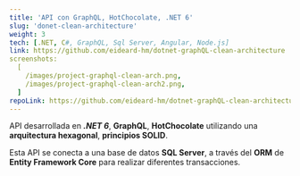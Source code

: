 ```yaml
---
title: 'API con GraphQL, HotChocolate, .NET 6'
slug: 'donet-clean-architecture'
weight: 3
tech: [.NET, C#, GraphQL, Sql Server, Angular, Node.js]
link: https://github.com/eideard-hm/dotnet-graphQL-clean-architecture
screenshots:
  [
    /images/project-graphql-clean-arch.png,
    /images/project-graphql-clean-arch2.png,
  ]
repoLink: https://github.com/eideard-hm/dotnet-graphQL-clean-architecture
---
```


API desarrollada en **_.NET 6_**, **GraphQL**, **HotChocolate** utilizando una **arquitectura hexagonal**, **principios SOLID**.

Esta API se conecta a una base de datos **SQL Server**, a través del **ORM** de **Entity Framework Core** para realizar diferentes transacciones.
